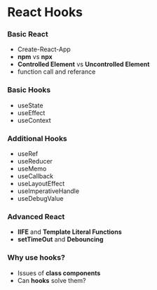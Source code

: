 # React Hooks

### Basic React
- Create-React-App
- **npm** vs **npx**
- **Controlled Element** vs **Uncontrolled Element**
- function call and referance


### Basic Hooks
- useState
- useEffect
- useContext

### Additional Hooks
- useRef
- useReducer
- useMemo
- useCallback
- useLayoutEffect
- useImperativeHandle
- useDebugValue

### Advanced React
- **IIFE** and **Template Literal Functions**
- **setTimeOut** and **Debouncing**


### Why use hooks?
- Issues of **class components**
- Can **hooks** solve them?
